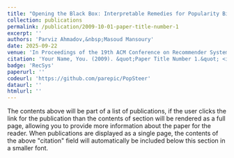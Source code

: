 ```yaml
---
title: "Opening the Black Box: Interpretable Remedies for Popularity Bias in Recommender Systems"
collection: publications
permalink: /publication/2009-10-01-paper-title-number-1
excerpt: ''
authors: 'Parviz Ahmadov,&nbsp;Masoud Mansoury'
date: 2025-09-22
venue: 'In Proceedings of the 19th ACM Conference on Recommender Systems, 2025'
citation: 'Your Name, You. (2009). &quot;Paper Title Number 1.&quot; <i>Journal 1</i>. 1(1).'
badge: 'RecSys'
paperurl: ''
codeurl: 'https://github.com/parepic/PopSteer'
dataurl: ''
htmlurl: ''
---
```


The contents above will be part of a list of publications, if the user clicks the link for the publication than the contents of section will be rendered as a full page, allowing you to provide more information about the paper for the reader. When publications are displayed as a single page, the contents of the above "citation" field will automatically be included below this section in a smaller font.

